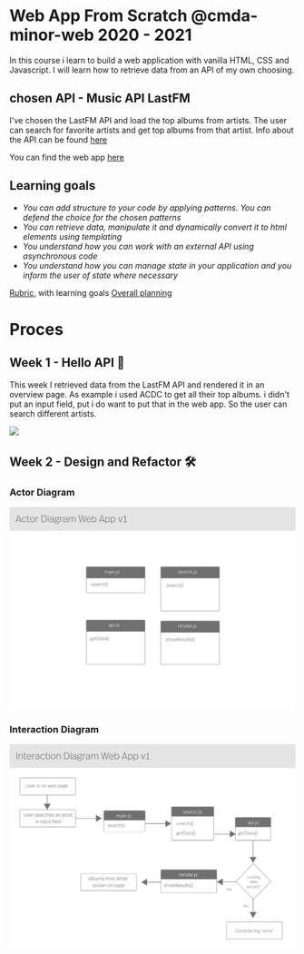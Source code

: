 # Web App From Scratch @cmda-minor-web 2020 - 2021

In this course i learn to build a web application with vanilla HTML, CSS and Javascript. I will learn how to retrieve data from an API of my own choosing.

## chosen API - Music API LastFM

I've chosen the LastFM API and load the top albums from artists. The user can search for favorite artists and get top albums from that artist. Info about the API can be found [here](https://www.last.fm/api/show/artist.getTopAlbums)

You can find the web app [here](https://sanneduinkerx.github.io/web-app-from-scratch-2021/)

## Learning goals

* _You can add structure to your code by applying patterns. You can defend the choice for the chosen patterns_
* _You can retrieve data, manipulate it and dynamically convert it to html elements using templating_
* _You understand how you can work with an external API using asynchronous code_
* _You understand how you can manage state in your application and you inform the user of state where necessary_

[Rubric](https://docs.google.com/spreadsheets/d/1vJJ4EhIqkefWj1nWFp0Pnvy1Kld-S2V3qwZgC6XQO0c/edit?usp=sharing), with learning goals
[Overall planning](https://teams.microsoft.com/l/file/95EAEC95-4AB8-4E62-A810-2445969460B6?tenantId=0907bb1e-21fc-476f-8843-02d09ceb59a7&fileType=xlsx&objectUrl=https%3A%2F%2Ficthva.sharepoint.com%2Fsites%2FFDMCI_EDU__CMD20_21_Minor_Web_5i7j73jt%2FShared%20Documents%2F02%20-%20Web%20App%20From%20Scratch%2FWAFS%202021%20Planning.xlsx&baseUrl=https%3A%2F%2Ficthva.sharepoint.com%2Fsites%2FFDMCI_EDU__CMD20_21_Minor_Web_5i7j73jt&serviceName=teams&threadId=19:9bd8abc7b32c4e0196ddbaae12cf8e79@thread.tacv2&groupId=5d001f9a-0a4b-4768-92b1-0f1768328ba3)

# Proces

## Week 1 - Hello API 🐒
<!-- Goal: Retrieve data from an API and render it in an overview page. -->

This week I retrieved data from the LastFM API and rendered it in an overview page. As example i used ACDC to get all their top albums. i didn't put an input field, put i do want to put that in the web app. So the user can search different artists.

![](img/week1.png)

## Week 2 - Design and Refactor 🛠

### Actor Diagram
![](img/actor-diagram.png)

### Interaction Diagram

![](img/interaction-diagram.png)


<!-- [Excercises](https://github.com/cmda-minor-web/web-app-from-scratch-2021/blob/master/course/week-1.md)

[Slides](https://docs.google.com/presentation/d/1hXfgIhBzJ2QXDmpKpMcx7G-a9R_fVrcPdeOyM3G0I00/edit?usp=sharing) -->

<!-- ### Week 2 - Design and Refactor 🛠

Goal: Design the web app. Add routes and states. Split code into modules. Rendering detail page.

[Excercises](https://github.com/cmda-minor-web/web-app-from-scratch-2021/blob/master/course/week-2.md)

[Slides](https://docs.google.com/presentation/d/1ycANqFk9LtrZCBJF2TyQ1c_bejjEctSlb-52xbK_P1g/edit?usp=sharing)

### Week 3 - Wrapping up 🎁

Goal:
Manipulate data. Reflect on end result

[Excercises](https://github.com/cmda-minor-web/web-app-from-scratch-2021/blob/master/course/week-3.md)

[Slides](https://docs.google.com/presentation/d/1yZi-ODpENKHMr0-kpKmnCI6dGSgXS9oeLxMXCJnieic/edit?usp=sharing)

## Best Practices
All work during this course will be tested against our [Best Practices for JavaScript](https://github.com/cmda-minor-web/best-practices/blob/master/javascript.md). -->





<!-- Add a link to your live demo in Github Pages 🌐-->

<!-- ☝️ replace this description with a description of your own work -->

<!-- replace the code in the /docs folder with your own, so you can showcase your work with GitHub Pages 🌍 -->

<!-- Add a nice poster image here at the end of the week, showing off your shiny frontend 📸 -->

<!-- Maybe a table of contents here? 📚 -->

<!-- How about a section that describes how to install this project? 🤓 -->

<!-- ...but how does one use this project? What are its features 🤔 -->

<!-- What external data source is featured in your project and what are its properties 🌠 -->

<!-- Maybe a checklist of done stuff and stuff still on your wishlist? ✅ -->

<!-- How about a license here? 📜 (or is it a licence?) 🤷 -->
